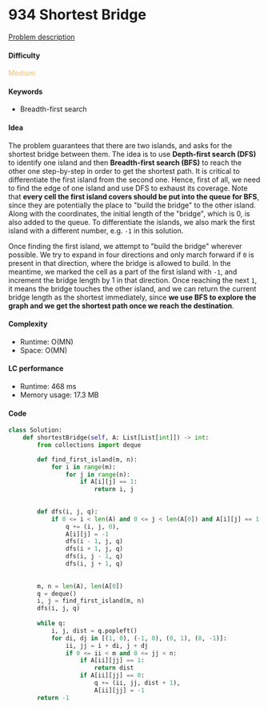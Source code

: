 934 Shortest Bridge
=======================
[Problem description](https://leetcode.com/problems/shortest-bridge/)

#### Difficulty
<span style="color:#FABC60">Medium</span>

#### Keywords
- Breadth-first search

#### Idea
The problem guarantees that there are two islands, and asks for the shortest bridge between them. The idea is to use **Depth-first search (DFS)** to identify one island and then **Breadth-first search (BFS)** to reach the other one step-by-step in order to get the shortest path. It is critical to differentiate the first island from the second one. Hence, first of all, we need to find the edge of one island and use DFS to exhaust its coverage. Note that **every cell the first island covers should be put into the queue for BFS**, since they are potentially the place to "build the bridge" to the other island. Along with the coordinates, the initial length of the "bridge", which is 0, is also added to the queue. To differentiate the islands, we also mark the first island with a different number, e.g. `-1` in this solution. 

Once finding the first island, we attempt to "build the bridge" wherever possible. We try to expand in four directions and only march forward if `0` is present in that direction, where the bridge is allowed to build. In the meantime, we marked the cell as a part of the first island with `-1`, and increment the bridge length by 1 in that direction. Once reaching the next `1`, it means the bridge touches the other island, and we can return the current bridge length as the shortest immediately, since **we use BFS to explore the graph and we get the shortest path once we reach the destination**. 


#### Complexity
- Runtime: O(MN)
- Space: O(MN)
  
#### LC performance
- Runtime: 468 ms
- Memory usage: 17.3 MB

#### Code
```python
class Solution:
    def shortestBridge(self, A: List[List[int]]) -> int:
        from collections import deque

        def find_first_island(m, n):
            for i in range(m):
                for j in range(n):
                    if A[i][j] == 1:
                        return i, j
            
        
        def dfs(i, j, q):
            if 0 <= i < len(A) and 0 <= j < len(A[0]) and A[i][j] == 1:
                q += (i, j, 0),
                A[i][j] = -1
                dfs(i - 1, j, q)
                dfs(i + 1, j, q)
                dfs(i, j - 1, q)
                dfs(i, j + 1, q)
                
        
        m, n = len(A), len(A[0])
        q = deque()
        i, j = find_first_island(m, n)
        dfs(i, j, q)
        
        while q:
            i, j, dist = q.popleft()
            for di, dj in [(1, 0), (-1, 0), (0, 1), (0, -1)]:
                ii, jj = i + di, j + dj
                if 0 <= ii < m and 0 <= jj < n:
                    if A[ii][jj] == 1:
                        return dist
                    if A[ii][jj] == 0:
                        q += (ii, jj, dist + 1),
                        A[ii][jj] = -1
        return -1
```